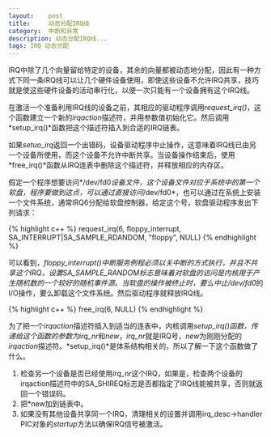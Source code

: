 ```yaml
---
layout:    post
title:     动态分配IRQ线
category:  中断和异常
description: 动态分配IRQ线...
tags: IRQ 动态分配
---
```

IRQ中除了几个向量留给特定的设备，其余的向量都被动态地分配，因此有一种方式下同一条IRQ线可以让几个硬件设备使用，即使这些设备不允许IRQ共享，技巧就是使这些硬件设备的活动串行化，以便一次只能有一个设备拥有这个IRQ线。

在激活一个准备利用IRQ线的设备之前，其相应的驱动程序调用*request_irq()*，这个函数建立一个新的*irqaction*描述符，并用参数值初始化它。然后调用*setup_irq()*函数把这个描述符插入到合适的IRQ链表。

如果*setuo_irq*返回一个出错码，设备驱动程序中止操作，这意味着IRQ线已由另一个设备所使用，而这个设备不允许中断共享。当设备操作结束后，使用*free_irq()*函数从IRQ连表中删除这个描述符，并释放相应的内存区。

假定一个程序想要访问*/dev/fd0*设备文件，这个设备文件对应于系统中的第一个软盘，程序要做到这点，可以通过直接访问*/dev/fd0*，也可以通过在系统上安装一个文件系统，通常IRQ6分配给软盘控制器，给定这个号，软盘驱动程序发出下列请求：

{% highlight c++ %}
request_irq(6, floppy_interrupt,
            SA_INTERRUPT|SA_SAMPLE_RDANDOM,
            "floppy", NULL)
{% endhighlight %}

可以看到，*floppy_interrupt()*中断服务例程必须以关中断的方式执行，并且不共享这个IRQ，设置SA\_SAMPLE\_RANDOM标志意味着对软盘的访问是内核用于产生随机数的一个较好的随机事件源。当软盘的操作被终止时，要么中止*/dev/fd0*的I/O操作，要么卸载这个文件系统。然后驱动程序就释放IRQ线。

{% highlight c++ %}
free_irq(6, NULL)
{% endhighlight %}

为了把一个*irqaction*描述符插入到适当的连表中，内核调用*setup_irq()*函数，传递给这个函数的参数为*irq_nr*和*new*，*irq_nr*就是IRQ号，*new*为刚刚分配的*irqaction*描述符。*setup_irq()*是体系结构相关的，所以了解一下这个函数做了什么。

1. 检查另一个设备是否已经使用*irq_nr*这个IRQ，如果是，检查两个设备的irqaction描述符中的SA_SHIREQ标志是否都指定了IRQ线能被共享，否则就返回一个错误码。
2. 把*new加到链表中。
3. 如果没有其他设备共享同一个IRQ，清理相关的设置并调用irq_desc->handler PIC对象的*startup*方法以确保IRQ信号被激活。
